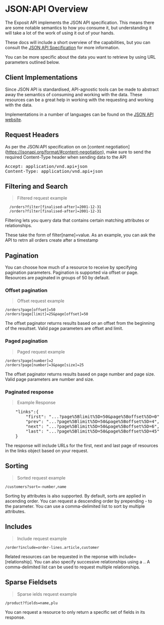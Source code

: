 # JSON:API Overview

The Exposit API implements the JSON API specification. This means there are some notable semantics to how you consume it, but understanding it will take a lot of the work of using it out of your hands.

These docs will include a short overview of the capabilities, but you can consult the [JSON API Specification](http://jsonapi.org/format/) for more information.

You can be more specific about the data you want to retrieve by using URL parameters outlined below.

## Client Implementations

Since JSON API is standardised, API-agnostic tools can be made to abstract away the semantics of consuming and working with the data. These resources can be a great help in working with the requesting and working with the data.

Implementations in a number of languages can be found on the [JSON API website](https://jsonapi.org/implementations/#client-libraries).

## Request Headers


As per the JSON:API specification on on [content negotiation]
(https://jsonapi.org/format/#content-negotiation), make sure to send the required Content-Type
header when sending data to the API
<pre>
Accept: application/vnd.api+json
Content-Type: application/vnd.api+json
</pre>

## Filtering and Search

> Filtered request example

```
  /orders?filter[finalised-after]=2001-12-31
  /orders?filter[finalised-after]=2001-12-31
```

Filtering lets you query data that contains certain matching attributes or relationships.

These take the form of filter[name]=value. As an example, you can ask the API to retrn all orders
create after a timestamp


## Pagination

You can choose how much of a resource to receive by specifying pagination parameters. Pagination is
supported via offset or page. Resources are paginated in groups of 50 by default.


### Offset pagination

> Offset request example

```
/orders?page[offset]=50
/orders?page[limit]=25&page[offset]=50
```

The offset paginator returns results based on an offset from the beginning of the resultset. Valid page parameters are offset and limit.


### Paged pagination

> Paged request example

```
/orders?page[number]=2
/orders?page[number]=3&page[size]=25
```

The offset paginator returns results based on page number and page size.  Valid page parameters are number and size.


### Paginated response

> Example Response

<pre>
    "links":{
        "first": "...?page%5Blimit%5D=50&page%5Boffset%5D=0",
        "prev": "...?page%5Blimit%5D=50&page%5Boffset%5D=4",
        "next": "...?page%5Blimit%5D=50&page%5Boffset%5D=6",
        "last": "...?page%5Blimit%5D=50&page%5Boffset%5D=45"
    }
</pre>

The response will include URLs for the first, next and last page of resources in the links object
based on your request.


## Sorting


> Sorted request example

```
/customers?sort=-number,name
```

Sorting by attributes is also supported. By default, sorts are applied in ascending order. You can
request a descending order by prepending - to the parameter. You can use a comma-delimited list to
sort by multiple attributes.


## Includes

> Include request example

```
/order?include=order-lines.article,customer
```

Related resources can be requested in the reponse with include=[relationship]. You can also
specify successive  relationships using a .. A comma-delimited list can be used to request
multiple relationships.


## Sparse Fieldsets

> Sparse ields request example

```
/product?fields=name,plu
```



You can request a resource to only return a specific set of fields in its response.